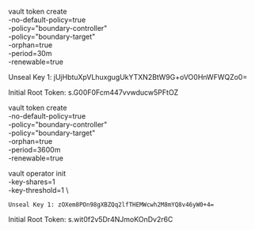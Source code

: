  vault token create \
  -no-default-policy=true \
  -policy="boundary-controller" \
  -policy="boundary-target" \
  -orphan=true \
  -period=30m \
  -renewable=true


  Unseal Key 1: jUjHbtuXpVLhuxgugUkYTXN2BtW9G+oVO0HnWFWQZo0=

Initial Root Token: s.G00F0Fcm447vvwducw5PFtOZ

 vault token create \
  -no-default-policy=true \
  -policy="boundary-controller" \
  -policy="boundary-target" \
  -orphan=true \
  -period=3600m \
  -renewable=true



vault operator init \
    -key-shares=1 \
    -key-threshold=1 \

    Unseal Key 1: zOXem8POn98gXBZQq2lfTHEMWcwh2M8mYQ8v46yW0+4=

Initial Root Token: s.wit0f2v5Dr4NJmoKOnDv2r6C